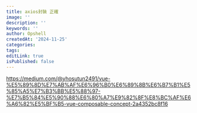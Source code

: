 ```yaml
---
title: axios封裝 正確
image: ''
description: ''
keywords: ''
author: Opshell
createdAt: '2024-11-25'
categories:
tags:
editLink: true
isPublished: false
---
```

https://medium.com/@yhosutun2491/vue-%E5%89%8D%E7%AB%AF%E6%96%B0%E6%89%8B%E6%B7%B1%E5%85%A5%E7%B3%BB%E5%88%97-%E7%B5%84%E5%90%88%E6%80%A7%E9%82%8F%E8%BC%AF%E6%A6%82%E5%BF%B5-vue-composable-concept-2a4352bc8f16
